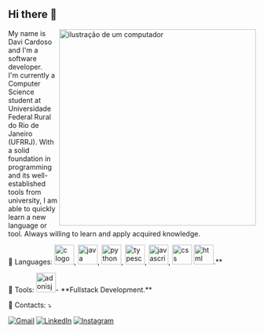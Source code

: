 ## Hi there 👋 

<img src="https://raw.githubusercontent.com/MicaelliMedeiros/micaellimedeiros/master/image/computer-illustration.png" alt="ilustração de um computador" min-width="400px" max-width="400px" width="400px" align="right">

<p align="left"> 
  My name is Davi Cardoso and I'm a software developer.<br>
  I'm currently a Computer Science student at Universidade Federal Rural do Rio de Janeiro (UFRRJ). With a solid foundation in programming and its well-established tools from university, I am able to quickly learn a new language or tool. Always willing to learn and apply acquired knowledge.
</p>

<p align="left">
  🦄 Languages: <img src="https://skillicons.dev/icons?i=c" height="40" alt="c logo" />, <img src="https://skillicons.dev/icons?i=java" height="40" alt="java logo" />, <img src="https://skillicons.dev/icons?i=python" height="40" alt="python logo" />, <img src="https://skillicons.dev/icons?i=typescript" height="40" alt="typescript logo" />, <img src="https://skillicons.dev/icons?i=javascript" height="40" alt="javascript logo" />, <img src="https://skillicons.dev/icons?i=css" height="40" alt="css logo" /> <img src="https://skillicons.dev/icons?i=html" height="40" alt="html logo" />.**
</p>

<p align="left">
  💼 Tools: <img src="https://skillicons.dev/icons?i=adonisjs" height="40" alt="adonisjs logo" />- **Fullstack Development.**
</p>

<p align="left">
  💌 Contacts: ⤵️
</p>

<p align="left">
  <a href="#" title="Gmail">
  <img src="https://img.shields.io/badge/-Gmail-FF0000?style=flat-square&labelColor=FF0000&logo=gmail&logoColor=white&link=https://mail.google.com/mail/u/davideoliveira2003@gmail.com." alt="Gmail"/></a>
  <a href="#" title="LinkedIn">
  <img src="https://img.shields.io/badge/-Linkedin-0e76a8?style=flat-square&logo=Linkedin&logoColor=white&link=https://www.linkedin.com/in/davi-cardoso-874417331/" alt="LinkedIn"/></a>
  <a href="#" title="Instagram">
  <img src="https://img.shields.io/badge/-Instagram-DF0174?style=flat-square&labelColor=DF0174&logo=instagram&logoColor=white&link=https://www.instagram.com/davicardoso333/" alt="Instagram"/></a>
</p>
